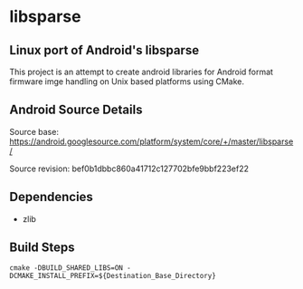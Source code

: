 # libsparse
## Linux port of Android's libsparse

This project is an attempt to create android libraries for Android format firmware imge handling on Unix based platforms using CMake.

## Android Source Details  

Source base: https://android.googlesource.com/platform/system/core/+/master/libsparse/

Source revision: bef0b1dbbc860a41712c127702bfe9bbf223ef22

## Dependencies  

* zlib

## Build Steps  

`cmake -DBUILD_SHARED_LIBS=ON -DCMAKE_INSTALL_PREFIX=${Destination_Base_Directory}`  
